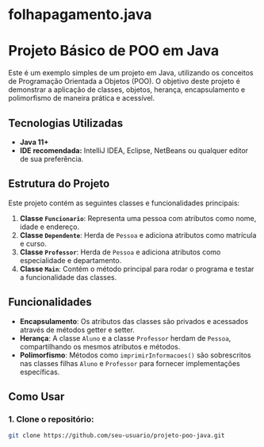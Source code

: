 # folhapagamento.java
# Projeto Básico de POO em Java

Este é um exemplo simples de um projeto em Java, utilizando os conceitos de Programação Orientada a Objetos (POO). O objetivo deste projeto é demonstrar a aplicação de classes, objetos, herança, encapsulamento e polimorfismo de maneira prática e acessível.

## Tecnologias Utilizadas

- **Java 11+**
- **IDE recomendada:** IntelliJ IDEA, Eclipse, NetBeans ou qualquer editor de sua preferência.

## Estrutura do Projeto

Este projeto contém as seguintes classes e funcionalidades principais:

1. **Classe `Funcionario`**: Representa uma pessoa com atributos como nome, idade e endereço.
2. **Classe `Dependente`**: Herda de `Pessoa` e adiciona atributos como matrícula e curso.
3. **Classe `Professor`**: Herda de `Pessoa` e adiciona atributos como especialidade e departamento.
4. **Classe `Main`**: Contém o método principal para rodar o programa e testar a funcionalidade das classes.

## Funcionalidades

- **Encapsulamento**: Os atributos das classes são privados e acessados através de métodos getter e setter.
- **Herança**: A classe `Aluno` e a classe `Professor` herdam de `Pessoa`, compartilhando os mesmos atributos e métodos.
- **Polimorfismo**: Métodos como `imprimirInformacoes()` são sobrescritos nas classes filhas `Aluno` e `Professor` para fornecer implementações específicas.

## Como Usar

### 1. Clone o repositório:

```bash
git clone https://github.com/seu-usuario/projeto-poo-java.git

